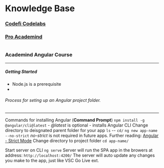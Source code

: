 # Knowledge Base 

### [Codefi Codelabs](https://www.codefiworks.com/codelabs/ )

### [Pro Academind](https://pro.academind.com/)
#
#
#
### Academind Angular Course
___
##### Getting Started

- Node.js is a prerequisite
- 

###### Process for seting up an Angular project folder.
---
Commands for installing Angular (**Command Prompt**)
`npm install -g @angular/cli@latest` - *@latest* is optional - installs Angular CLI
Change directory to deisgnated parent folder for your app `ls`  -- `cd/`
`ng new app-name --no-strict`  *no-strict* is not required in future apps.
Further reading: [Angular - Strict Mode](https://angular.io/guide/strict-mode)
Change directory to project folder `cd app-name/`

Start server on CLI
`ng serve`
Server will run the SPA app in the browers at address:
`http://localhost:4200/`
The server will auto update any changes you make to the app, just like VSC Go Live ext.